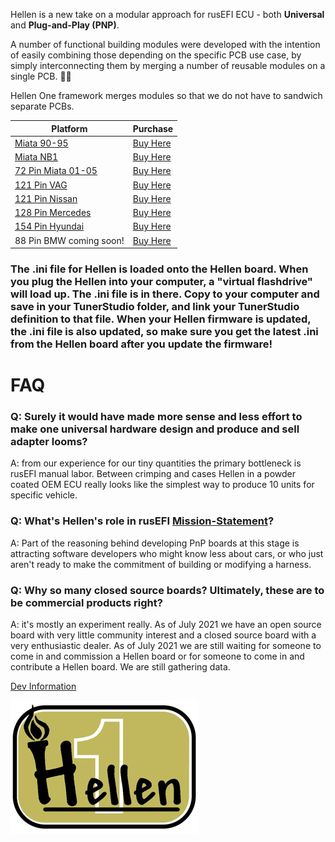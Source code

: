 
Hellen is a new take on a modular approach for rusEFI ECU - both **Universal** and **Plug-and-Play (PNP)**.

A number of functional building modules were developed with the intention of easily combining those depending on the specific PCB use case, by simply interconnecting them by merging a number of reusable modules on a single PCB. 🤜🤛 

Hellen One framework merges modules so that we do not have to sandwich separate PCBs.


|Platform|Purchase|
|--------|--------|
|[Miata 90-95](Hellen64-Miata-NA6-94)|[Buy Here](https://www.ebay.com/itm/234175355241)|
|[Miata NB1](Hellen-NB1)|[Buy Here]()|
|[72 Pin Miata 01-05](Hellen72)|[Buy Here](https://www.ebay.com/itm/334064047907)|
|[121 Pin VAG](Hellen121VAG)|[Buy Here](https://www.ebay.com/itm/334048095704)|
|[121 Pin Nissan](Hellen-121-Nissan)|[Buy Here](https://www.ebay.com/itm/334061645783)|
|[128 Pin Mercedes](Hellen-128-Mercedes)|[Buy Here]()|
|[154 Pin Hyundai](Hellen-154-Hyundai)|[Buy Here]()|
|88 Pin BMW coming soon!|[Buy Here]()|


### The .ini file for Hellen is loaded onto the Hellen board. When you plug the Hellen into your computer, a "virtual flashdrive" will load up. The .ini file is in there. Copy to your computer and save in your TunerStudio folder, and link your TunerStudio definition to that file. When your Hellen firmware is updated, the .ini file is also updated, so make sure you get the latest .ini from the Hellen board after you update the firmware!

# FAQ

### Q: Surely it would have made more sense and less effort to make one universal hardware design and produce and sell adapter looms?

A: from our experience for our tiny quantities the primary bottleneck is rusEFI manual labor. Between crimping and cases Hellen in a powder coated OEM ECU really looks like the simplest way to produce 10 units for specific vehicle.

### Q: What's Hellen's role in rusEFI [Mission-Statement](Mission-Statement)?

A: Part of the reasoning behind developing PnP boards at this stage is attracting software developers who might know less about cars, or who just aren't ready to make the commitment of building or modifying a harness.

### Q: Why so many closed source boards? Ultimately, these are to be commercial products right?

A: it's mostly an experiment really. As of July 2021 we have an open source board with very little community interest and a closed source board with a very enthusiastic dealer. As of July 2021 we are still waiting for someone to come in and commission a Hellen board or for someone to come in and contribute a Hellen board. We are still gathering data. 


[Dev Information](https://github.com/andreika-git/hellen-one/wiki) 



![x](Hardware/Hellen/hellen-one-logo-300.jpg)